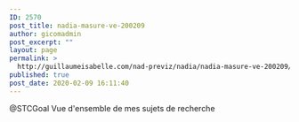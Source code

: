 ```yaml
---
ID: 2570
post_title: nadia-masure-ve-200209
author: gicomadmin
post_excerpt: ""
layout: page
permalink: >
  http://guillaumeisabelle.com/nad-previz/nadia/nadia-masure-ve-200209/
published: true
post_date: 2020-02-09 16:11:40
---
```

<!-- wp:paragraph -->

@STCGoal Vue d'ensemble de mes sujets de recherche

<!-- /wp:paragraph -->

<!-- wp:block {"ref":1755} /-->

<!-- wp:block {"ref":2376} /-->

<!-- wp:block {"ref":2578} /-->